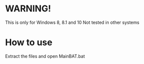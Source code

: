 # WARNING!

This is only for Windows 8, 8.1 and 10
Not tested in other systems

# How to use
Extract the files and open MainBAT.bat
